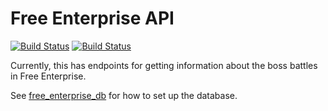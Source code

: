 # Free Enterprise API
[![Build Status](https://dev.azure.com/antidale/antidale/_apis/build/status/Antidale.FreeEnterprise.Api?branchName=develop)](https://dev.azure.com/antidale/antidale/_build/latest?definitionId=1&branchName=develop)
[![Build Status](https://dev.azure.com/antidale/antidale/_apis/build/status/Antidale.FreeEnterprise.Api?branchName=main)](https://dev.azure.com/antidale/antidale/_build/latest?definitionId=1&branchName=main)

Currently, this has endpoints for getting information about the boss battles in Free Enterprise.

See [free_enterprise_db](https://github.com/Antidale/free_enterprise_db) for how to set up the database.
